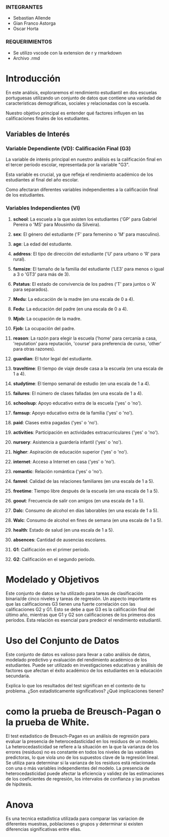 ### INTEGRANTES
- Sebastian Allende
- Gian Franco Astorga
- Oscar Horta

### REQUERIMIENTOS
- Se utilizo vscode con la extension de r y rmarkdown
- Archivo .rmd 

# Introducción

En este análisis, exploraremos el rendimiento estudiantil en dos escuelas portuguesas utilizando un conjunto de datos que contiene una variedad de características demográficas, sociales y relacionadas con la escuela. 

Nuestro objetivo principal es entender qué factores influyen en las calificaciones finales de los estudiantes.

## Variables de Interés

### Variable Dependiente (VD): Calificación Final (G3)

La variable de interés principal en nuestro análisis es la calificación final en el tercer período escolar, representada por la variable "G3". 

Esta variable es crucial, ya que refleja el rendimiento académico de los estudiantes al final del año escolar.

Como afectaran diferentes variables independientes a la calificación final de los estudiantes.

### Variables Independientes (VI)

1. **school**: La escuela a la que asisten los estudiantes ('GP' para Gabriel Pereira o 'MS' para Mousinho da Silveira).

2. **sex**: El género del estudiante ('F' para femenino o 'M' para masculino).

3. **age**: La edad del estudiante.

4. **address**: El tipo de dirección del estudiante ('U' para urbano o 'R' para rural).

5. **famsize**: El tamaño de la familia del estudiante ('LE3' para menos o igual a 3 o 'GT3' para más de 3).

6. **Pstatus**: El estado de convivencia de los padres ('T' para juntos o 'A' para separados).

7. **Medu**: La educación de la madre (en una escala de 0 a 4).

8. **Fedu**: La educación del padre (en una escala de 0 a 4).

9. **Mjob**: La ocupación de la madre.

10. **Fjob**: La ocupación del padre.

11. **reason**: La razón para elegir la escuela ('home' para cercanía a casa, 'reputation' para reputación, 'course' para preferencia de curso, 'other' para otras razones).

12. **guardian**: El tutor legal del estudiante.

13. **traveltime**: El tiempo de viaje desde casa a la escuela (en una escala de 1 a 4).

14. **studytime**: El tiempo semanal de estudio (en una escala de 1 a 4).

15. **failures**: El número de clases falladas (en una escala de 1 a 4).

16. **schoolsup**: Apoyo educativo extra de la escuela ('yes' o 'no').

17. **famsup**: Apoyo educativo extra de la familia ('yes' o 'no').

18. **paid**: Clases extra pagadas ('yes' o 'no').

19. **activities**: Participación en actividades extracurriculares ('yes' o 'no').

20. **nursery**: Asistencia a guardería infantil ('yes' o 'no').

21. **higher**: Aspiración de educación superior ('yes' o 'no').

22. **internet**: Acceso a Internet en casa ('yes' o 'no').

23. **romantic**: Relación romántica ('yes' o 'no').

24. **famrel**: Calidad de las relaciones familiares (en una escala de 1 a 5).

25. **freetime**: Tiempo libre después de la escuela (en una escala de 1 a 5).

26. **goout**: Frecuencia de salir con amigos (en una escala de 1 a 5).

27. **Dalc**: Consumo de alcohol en días laborables (en una escala de 1 a 5).

28. **Walc**: Consumo de alcohol en fines de semana (en una escala de 1 a 5).

29. **health**: Estado de salud (en una escala de 1 a 5).

30. **absences**: Cantidad de ausencias escolares.

31. **G1**: Calificación en el primer período.

32. **G2**: Calificación en el segundo período.

# Modelado y Objetivos
Este conjunto de datos se ha utilizado para tareas de clasificación binaria/de cinco niveles y tareas de regresión. Un aspecto importante es que las calificaciones G3 tienen una fuerte correlación con las calificaciones G2 y G1. Esto se debe a que G3 es la calificación final del último año, mientras que G1 y G2 son calificaciones de los primeros dos períodos. Esta relación es esencial para predecir el rendimiento estudiantil.

# Uso del Conjunto de Datos
Este conjunto de datos es valioso para llevar a cabo análisis de datos, modelado predictivo y evaluación del rendimiento académico de los estudiantes. Puede ser utilizado en investigaciones educativas y análisis de factores que afectan el éxito académico de los estudiantes en la educación secundaria.

Explica lo que los resultados del test significan en el contexto de tu problema.
¿Son estadísticamente significativos?
¿Qué implicaciones tienen?

# como la prueba de Breusch-Pagan o la prueba de White.
El test estadistico de Breusch-Pagan es un análisis de regresión para evaluar la presencia de heterocedasticidad en los residuos de un modelo. La heterocedasticidad se refiere a la situación en la que la varianza de los errores (residuos) no es constante en todos los niveles de las variables predictoras, lo que viola uno de los supuestos clave de la regresión lineal. Se utiliza para determinar si la varianza de los residuos está relacionada con una o más variables independientes del modelo. La presencia de heterocedasticidad puede afectar la eficiencia y validez de las estimaciones de los coeficientes de regresión, los intervalos de confianza y las pruebas de hipótesis.

# Anova
Es una tecnica estadistica utilizada para comparar las variacion de diferentes muestras, poblaciones o grupos y determinar si existen diferencias significativas entre ellas.
